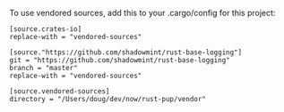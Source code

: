 To use vendored sources, add this to your .cargo/config for this project:

    [source.crates-io]
    replace-with = "vendored-sources"

    [source."https://github.com/shadowmint/rust-base-logging"]
    git = "https://github.com/shadowmint/rust-base-logging"
    branch = "master"
    replace-with = "vendored-sources"

    [source.vendored-sources]
    directory = "/Users/doug/dev/now/rust-pup/vendor"
